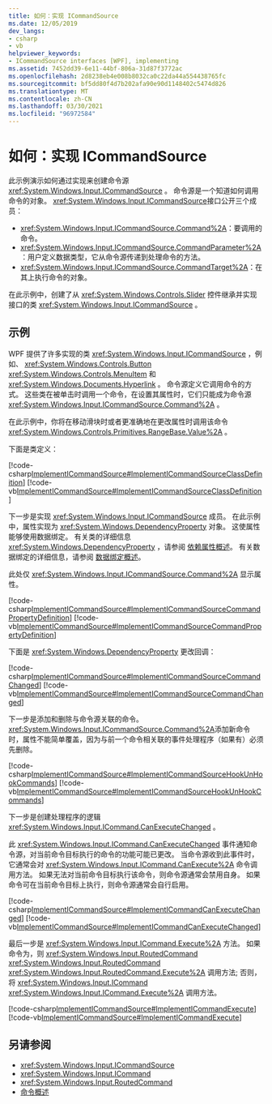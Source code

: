 ```yaml
---
title: 如何：实现 ICommandSource
ms.date: 12/05/2019
dev_langs:
- csharp
- vb
helpviewer_keywords:
- ICommandSource interfaces [WPF], implementing
ms.assetid: 7452dd39-6e11-44bf-806a-31d87f3772ac
ms.openlocfilehash: 2d8238eb4e008b8032ca0c22da44a554438765fc
ms.sourcegitcommit: bf5dd80f4d7b202afa90e90d1148402c5474d826
ms.translationtype: MT
ms.contentlocale: zh-CN
ms.lasthandoff: 03/30/2021
ms.locfileid: "96972584"
---
```

# <a name="how-to-implement-icommandsource"></a>如何：实现 ICommandSource

此示例演示如何通过实现来创建命令源 <xref:System.Windows.Input.ICommandSource> 。 命令源是一个知道如何调用命令的对象。 <xref:System.Windows.Input.ICommandSource>接口公开三个成员：

- <xref:System.Windows.Input.ICommandSource.Command%2A>：要调用的命令。
- <xref:System.Windows.Input.ICommandSource.CommandParameter%2A>：用户定义数据类型，它从命令源传递到处理命令的方法。
- <xref:System.Windows.Input.ICommandSource.CommandTarget%2A>：在其上执行命令的对象。

在此示例中，创建了从 <xref:System.Windows.Controls.Slider> 控件继承并实现接口的类  <xref:System.Windows.Input.ICommandSource> 。
  
## <a name="example"></a>示例

WPF 提供了许多实现的类 <xref:System.Windows.Input.ICommandSource> ，例如、 <xref:System.Windows.Controls.Button> <xref:System.Windows.Controls.MenuItem> 和 <xref:System.Windows.Documents.Hyperlink> 。 命令源定义它调用命令的方式。 这些类在被单击时调用一个命令，在设置其属性时，它们只能成为命令源 <xref:System.Windows.Input.ICommandSource.Command%2A> 。

在此示例中，你将在移动滑块时或者更准确地在更改属性时调用该命令 <xref:System.Windows.Controls.Primitives.RangeBase.Value%2A> 。

下面是类定义：

[!code-csharp[ImplementICommandSource#ImplementICommandSourceClassDefinition](~/samples/snippets/csharp/VS_Snippets_Wpf/ImplementICommandSource/CSharp/CommandSlider.cs#implementicommandsourceclassdefinition)]
[!code-vb[ImplementICommandSource#ImplementICommandSourceClassDefinition](~/samples/snippets/visualbasic/VS_Snippets_Wpf/ImplementICommandSource/visualbasic/commandslider.vb#implementicommandsourceclassdefinition)]

下一步是实现 <xref:System.Windows.Input.ICommandSource> 成员。 在此示例中，属性实现为 <xref:System.Windows.DependencyProperty> 对象。 这使属性能够使用数据绑定。 有关类的详细信息 <xref:System.Windows.DependencyProperty> ，请参阅 [依赖属性概述](dependency-properties-overview.md)。 有关数据绑定的详细信息，请参阅 [数据绑定概述](/dotnet/desktop-wpf/data/data-binding-overview)。

此处仅 <xref:System.Windows.Input.ICommandSource.Command%2A> 显示属性。

[!code-csharp[ImplementICommandSource#ImplementICommandSourceCommandPropertyDefinition](~/samples/snippets/csharp/VS_Snippets_Wpf/ImplementICommandSource/CSharp/CommandSlider.cs#implementicommandsourcecommandpropertydefinition)]
[!code-vb[ImplementICommandSource#ImplementICommandSourceCommandPropertyDefinition](~/samples/snippets/visualbasic/VS_Snippets_Wpf/ImplementICommandSource/visualbasic/commandslider.vb#implementicommandsourcecommandpropertydefinition)]  
  
下面是 <xref:System.Windows.DependencyProperty> 更改回调：

[!code-csharp[ImplementICommandSource#ImplementICommandSourceCommandChanged](~/samples/snippets/csharp/VS_Snippets_Wpf/ImplementICommandSource/CSharp/CommandSlider.cs#implementicommandsourcecommandchanged)]
[!code-vb[ImplementICommandSource#ImplementICommandSourceCommandChanged](~/samples/snippets/visualbasic/VS_Snippets_Wpf/ImplementICommandSource/visualbasic/commandslider.vb#implementicommandsourcecommandchanged)]

下一步是添加和删除与命令源关联的命令。 <xref:System.Windows.Input.ICommandSource.Command%2A>添加新命令时，属性不能简单覆盖，因为与前一个命令相关联的事件处理程序（如果有）必须先删除。

[!code-csharp[ImplementICommandSource#ImplementICommandSourceHookUnHookCommands](~/samples/snippets/csharp/VS_Snippets_Wpf/ImplementICommandSource/CSharp/CommandSlider.cs#implementicommandsourcehookunhookcommands)]
[!code-vb[ImplementICommandSource#ImplementICommandSourceHookUnHookCommands](~/samples/snippets/visualbasic/VS_Snippets_Wpf/ImplementICommandSource/visualbasic/commandslider.vb#implementicommandsourcehookunhookcommands)]

下一步是创建处理程序的逻辑 <xref:System.Windows.Input.ICommand.CanExecuteChanged> 。

此 <xref:System.Windows.Input.ICommand.CanExecuteChanged> 事件通知命令源，对当前命令目标执行的命令的功能可能已更改。 当命令源收到此事件时，它通常会对 <xref:System.Windows.Input.ICommand.CanExecute%2A> 命令调用方法。 如果无法对当前命令目标执行该命令，则命令源通常会禁用自身。 如果命令可在当前命令目标上执行，则命令源通常会自行启用。

[!code-csharp[ImplementICommandSource#ImplementICommandCanExecuteChanged](~/samples/snippets/csharp/VS_Snippets_Wpf/ImplementICommandSource/CSharp/CommandSlider.cs#implementicommandcanexecutechanged)]
[!code-vb[ImplementICommandSource#ImplementICommandCanExecuteChanged](~/samples/snippets/visualbasic/VS_Snippets_Wpf/ImplementICommandSource/visualbasic/commandslider.vb#implementicommandcanexecutechanged)]

最后一步是 <xref:System.Windows.Input.ICommand.Execute%2A> 方法。 如果命令为，则 <xref:System.Windows.Input.RoutedCommand> <xref:System.Windows.Input.RoutedCommand> <xref:System.Windows.Input.RoutedCommand.Execute%2A> 调用方法; 否则，将 <xref:System.Windows.Input.ICommand> <xref:System.Windows.Input.ICommand.Execute%2A> 调用方法。

[!code-csharp[ImplementICommandSource#ImplementICommandExecute](~/samples/snippets/csharp/VS_Snippets_Wpf/ImplementICommandSource/CSharp/CommandSlider.cs#implementicommandexecute)]
[!code-vb[ImplementICommandSource#ImplementICommandExecute](~/samples/snippets/visualbasic/VS_Snippets_Wpf/ImplementICommandSource/visualbasic/commandslider.vb#implementicommandexecute)]

## <a name="see-also"></a>另请参阅

- <xref:System.Windows.Input.ICommandSource>
- <xref:System.Windows.Input.ICommand>
- <xref:System.Windows.Input.RoutedCommand>
- [命令概述](commanding-overview.md)
